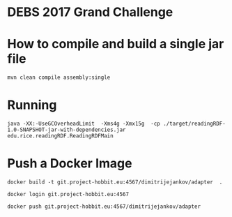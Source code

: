 # DEBS 2017 Grand Challenge



# How to compile and build a single jar file 


	mvn clean compile assembly:single


# Running 

	java -XX:-UseGCOverheadLimit  -Xms4g -Xmx15g  -cp ./target/readingRDF-1.0-SNAPSHOT-jar-with-dependencies.jar edu.rice.readingRDF.ReadingRDFMain

 


# Push a Docker Image 

	docker build -t git.project-hobbit.eu:4567/dimitrijejankov/adapter  .

	docker login git.project-hobbit.eu:4567

	docker push git.project-hobbit.eu:4567/dimitrijejankov/adapter 

